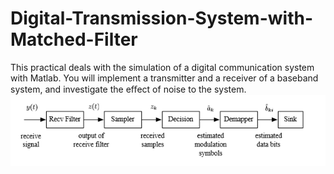# Digital-Transmission-System-with-Matched-Filter
This practical deals with the simulation of a digital communication system with Matlab. You will implement a transmitter and a receiver of a baseband system, and investigate the eﬀect of noise to the system.
![](https://github.com/southwindsouth/Digital-Transmission-System-with-Matched-Filter/blob/master/matched%20filter.png)
